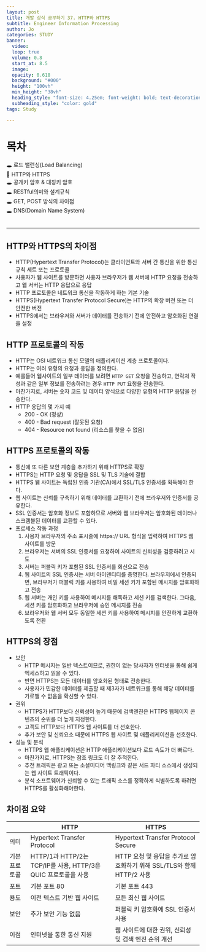 ```yaml
---
layout: post
title: 개발 상식 공부하기 37. HTTP와 HTTPS
subtitle: Engineer Information Processing
author: Jo
categories: STUDY
banner:
  video: 
  loop: true
  volume: 0.8
  start_at: 8.5
  image: 
  opacity: 0.618
  background: "#000"
  height: "100vh"
  min_height: "38vh"
  heading_style: "font-size: 4.25em; font-weight: bold; text-decoration: underline"
  subheading_style: "color: gold"
tags: Study

---
```


# 목차
🕳 로드 밸런싱(Load Balancing) <br>
📌 HTTP와 HTTPS <br>
🕳 공개키 암호 & 대칭키 암호 <br>
🕳 RESTful의미와 설계규칙 <br>
🕳 GET, POST 방식의 차이점 <br>
🕳 DNS(Domain Name System) <br>
<br>
<hr>



## HTTP와 HTTPS의 차이점
- HTTP(Hypertext Transfer Protocol)는 클라이언트와 서버 간 통신을 위한 통신 규칙 세트 또는 프로토콜
- 사용자가 웹 사이트를 방문하면 사용자 브라우저가 웹 서버에 HTTP 요청을 전송하고 웹 서버는 HTTP 응답으로 응답
- HTTP 프로토콜은 네트워크 통신을 작동하게 하는 기본 기술
- HTTPS(Hypertext Transfer Protocol Secure)는 HTTP의 확장 버전 또는 더 안전한 버전
- HTTPS에서는 브라우저와 서버가 데이터를 전송하기 전에 안전하고 암호화된 연결을 설정

## HTTP 프로토콜의 작동
- HTTP는 OSI 네트워크 통신 모델의 애플리케이션 계층 프로토콜이다.
- HTTP는 여러 유형의 요청과 응답을 정의한다.
- 예를들어 웹사이트의 일부 데이터를 보려면 ``HTTP GET`` 요청을 전송하고, 연락처 작성과 같은 일부 정보를 전송하려는 경우 ``HTTP PUT`` 요청을 전송한다.
- 마찬가지로, 서버는 숫자 코드 및 데이터 양식으로 다양한 유형의 HTTP 응답을 전송한다.
- HTTP 응답의 몇 가지 예 
  - 200 - OK (정상)
  - 400 - Bad request (잘못된 요청)
  - 404 - Resource not found (리소스를 찾을 수 없음)

## HTTPS 프로토콜의 작동
- 통신에 또 다른 보안 계층을 추가하기 위해 HTTPS로 확장
- HTTPS는 HTTP 요청 및 응답을 SSL 및 TLS 기술에 결합
- HTTPS 웹 사이트는 독립된 인증 기관(CA)에서 SSL/TLS 인증서를 획득해야 한다.
- 웹 사이트는 신뢰를 구축하기 위해 데이터를 교환하기 전에 브라우저와 인증서를 공유한다.
- SSL 인증서는 암호화 정보도 포함하므로 서버와 웹 브라우저는 암호화된 데이터나 스크램블된 데이터를 교환할 수 있다.
- 프로세스 작동 과정
  1. 사용자 브라우저의 주소 표시줄에 https:// URL 형식을 입력하여 HTTPS 웹 사이트를 방문
  2. 브라우저는 서버의 SSL 인증서를 요청하여 사이트의 신뢰성을 검증하려고 시도
  3. 서버는 퍼블릭 키가 포함된 SSL 인증서를 회신으로 전송
  4. 웹 사이트의 SSL 인증서는 서버 아이덴티티를 증명한다. 브라우저에서 인증되면, 브라우저가 퍼블릭 키를 사용하여 비밀 세션 키가 포함된 메시지를 암호화하고 전송
  5. 웹 서버는 개인 키를 사용하여 메시지를 해독하고 세션 키를 검색한다. 그다음, 세션 키를 암호화하고 브라우저에 승인 메시지를 전송
  6. 브라우저와 웹 서버 모두 동일한 세션 키를 사용하여 메시지를 안전하게 교환하도록 전환

## HTTPS의 장점
- 보안
  - HTTP 메시지는 일반 텍스트이므로, 권한이 없는 당사자가 인터넷을 통해 쉽게 엑세스하고 읽을 수 있다.
  - 반면 HTTPS는 모든 데이터를 암호화된 형태로 전송한다.
  - 사용자가 민감한 데이터를 제출할 때 제3자가 네트워크를 통해 해당 데이터를 가로챌 수 없음을 확신할 수 있다.
- 권위
  - HTTPS가 HTTP보다 신뢰성이 높기 때문에 검색엔진은 HTTPS 웹페이지 콘텐츠의 순위를 더 높게 지정한다.
  - 고객도 HTTP보다 HTTPS 웹 사이트를 더 선호한다.
  - 추가 보안 및 신뢰요소 때문에 HTTPS 웹 사이트 및 애플리케이션을 선호한다.  
- 성능 및 분석
  - HTTPS 웹 애플리케이션은 HTTP 애플리케이션보다 로드 속도가 더 빠르다.
  - 마찬가지로, HTTPS는 참조 링크도 더 잘 추적한다.
  - 추천 트래픽은 광고 또는 소셜미디어 백링크와 같은 서드 파티 소스에서 생성되는 웹 사이트 트래픽이다.
  - 분석 소프트웨어가 신뢰할 수 있는 트래픽 소스를 정확하게 식별하도록 하려면 HTTPS를 활성화해야한다.

## 차이점 요약
 	
||HTTP|HTTPS|
|---|---|---|
|의미|Hypertext Transfer Protocol| Hypertext Transfer Protocol Secure|
|기본 프로토콜|HTTP/1과 HTTP/2는 TCP/IP를 사용, HTTP/3은 QUIC 프로토콜을 사용| HTTP 요청 및 응답을 추가로 암호화하기 위해 SSL/TLS와 함께 HTTP/2 사용|
|포트|기본 포트 80|기본 포트 443|
|용도|이전 텍스트 기반 웹 사이트|모든 최신 웹 사이트|
|보안|추가 보안 기능 없음|퍼블릭 키 암호화에 SSL 인증서 사용|
|이점|인터넷을 통한 통신 지원|웹 사이트에 대한 권위, 신뢰성 및 검색 엔진 순위 개선|















